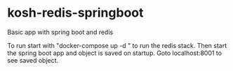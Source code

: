 # kosh-redis-springboot
Basic app with spring boot and redis

To run start with "docker-compose up -d " to run the redis stack.
Then start the spring boot app and object is saved on startup.
Goto localhost:8001 to see saved object.

